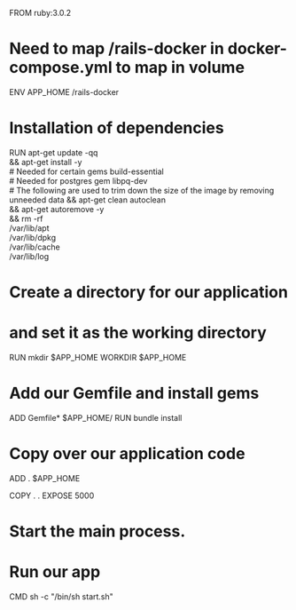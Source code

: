 FROM ruby:3.0.2
# Need to map /rails-docker in docker-compose.yml to map in volume
ENV APP_HOME /rails-docker
# Installation of dependencies
RUN apt-get update -qq \
  && apt-get install -y \
      # Needed for certain gems
    build-essential \
         # Needed for postgres gem
    libpq-dev \
    # The following are used to trim down the size of the image by removing unneeded data
  && apt-get clean autoclean \
  && apt-get autoremove -y \
  && rm -rf \
    /var/lib/apt \
    /var/lib/dpkg \
    /var/lib/cache \
    /var/lib/log

# Create a directory for our application
# and set it as the working directory
RUN mkdir $APP_HOME
WORKDIR $APP_HOME
# Add our Gemfile and install gems
ADD Gemfile* $APP_HOME/
RUN bundle install
# Copy over our application code
ADD . $APP_HOME

COPY . .
EXPOSE 5000

# Start the main process.
# Run our app
CMD sh -c "/bin/sh start.sh"